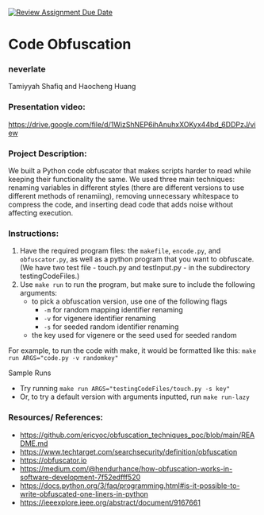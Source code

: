[![Review Assignment Due Date](https://classroom.github.com/assets/deadline-readme-button-22041afd0340ce965d47ae6ef1cefeee28c7c493a6346c4f15d667ab976d596c.svg)](https://classroom.github.com/a/am3xLbu5)
# Code Obfuscation
 
### neverlate

Tamiyyah Shafiq and Haocheng Huang

### Presentation video:

https://drive.google.com/file/d/1WizShNEP6ihAnuhxXOKyx44bd_6DDPzJ/view 

### Project Description:

We built a Python code obfuscator that makes scripts harder to read while keeping their functionality the same. We used three main techniques: renaming variables in different styles (there are different versions to use different methods of renamiing), removing unnecessary whitespace to compress the code, and inserting dead code that adds noise without affecting execution.
  
### Instructions:

1. Have the required program files: the `makefile`, `encode.py`, and `obfuscator.py`, as well as a python program that you want to obfuscate. (We have two test file - touch.py and testInput.py - in the subdirectory testingCodeFiles.)
2. Use `make run` to run the program, but make sure to include the following arguments:
	- to pick a obfuscation version, use one of the following flags 
		- `-m` for random mapping identifier renaming
		- `-v` for vigenere identifier renaming
		- `-s` for seeded random identifier renaming
	- the key used for vigenere or the seed used for seeded random
 
 For example, to run the code with make, it would be formatted like this:
	```make run ARGS="code.py -v randomkey"```
 
 Sample Runs
   - Try running ```make run ARGS="testingCodeFiles/touch.py -s key"```
   - Or, to try a default version with arguments inputted, run ```make run-lazy```
 
### Resources/ References:
* https://github.com/ericyoc/obfuscation_techniques_poc/blob/main/README.md
* https://www.techtarget.com/searchsecurity/definition/obfuscation
* https://obfuscator.io
* https://medium.com/@hendurhance/how-obfuscation-works-in-software-development-7f52edfff520
* https://docs.python.org/3/faq/programming.html#is-it-possible-to-write-obfuscated-one-liners-in-python
* https://ieeexplore.ieee.org/abstract/document/9167661
